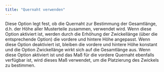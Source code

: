 ```yaml
---
title: "Quernaht verwenden"
---
```


Diese Option legt fest, ob die Quernaht zur Bestimmung der Gesamtlänge, d.h. der Höhe aller Musterteile zusammen, verwendet wird. Wenn diese Option aktiviert ist, werden durch die Erhöhung der Zwickellänge (über die entsprechende Option) die vordere und hintere Höhe angepasst. Wenn diese Option deaktiviert ist, bleiben die vordere und hintere Höhe konstant und die Option Zwickellänge wirkt sich auf die Gesamtlänge aus. Wenn diese Option aktiviert ist und das Maß für die vordere Quernaht ebenfalls verfügbar ist, wird dieses Maß verwendet, um die Platzierung des Zwickels zu bestimmen. 

